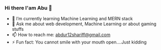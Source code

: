### Hi there I'am Abu 👋



- 🌱 I’m currently learning Machine Learning and MERN stack
- 💬 Ask me about web development, Machine Learning or about gaming stuffs
- 📫 How to reach me: abdur12shariff@gmail.com
- ⚡ Fun fact: You cannot smile with your mouth open....Just kidding

